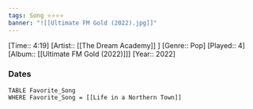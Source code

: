 ```yaml
---
tags: Song ⭐⭐⭐⭐ 
banner: "![[Ultimate FM Gold (2022).jpg]]"
---
```

[Time:: 4:19]
[Artist:: [[The Dream Academy]] ]
[Genre:: Pop]
[Played:: 4]
[Album:: [[Ultimate FM Gold (2022)]]]
[Year:: 2022]
### Dates
````dataview
TABLE Favorite_Song
WHERE Favorite_Song = [[Life in a Northern Town]]
````